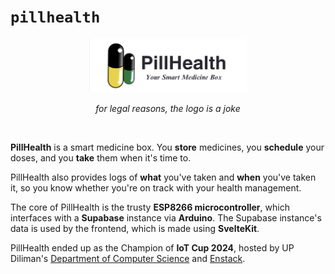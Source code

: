 # `pillhealth`

<div align="center">

<img src="./static/banner.png" alt="PillHealth banner" width="50%" />

_for legal reasons, the logo is a joke_

</div>

<br/>

**PillHealth** is a smart medicine box. You **store** medicines, you **schedule** your doses, and you **take** them when it's time to.

PillHealth also provides logs of **what** you've taken and **when** you've taken it, so you know whether you're on track with your health management.

The core of PillHealth is the trusty **ESP8266 microcontroller**, which interfaces with a **Supabase** instance via **Arduino**. The Supabase instance's data is used by the frontend, which is made using **SvelteKit**.

PillHealth ended up as the Champion of **IoT Cup 2024**, hosted by UP Diliman's [Department of Computer Science](https://dcs.upd.edu.ph/) and [Enstack](https://www.enstack.com/?srsltid=AfmBOoorOGdszTT63GqqFQVd6jSPfM-uO9tdw0qW_fz5gSXL9RThQ-Yz).
